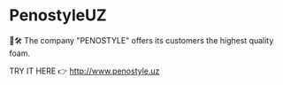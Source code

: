 #  PenostyleUZ

🧰🛠 The company "PENOSTYLE" offers its customers the highest quality foam.

  TRY IT HERE 👉 http://www.penostyle.uz



